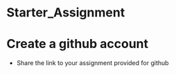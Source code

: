 ﻿# Starter_Assignment

# Create a github account
- Share the link to your assignment provided for github
